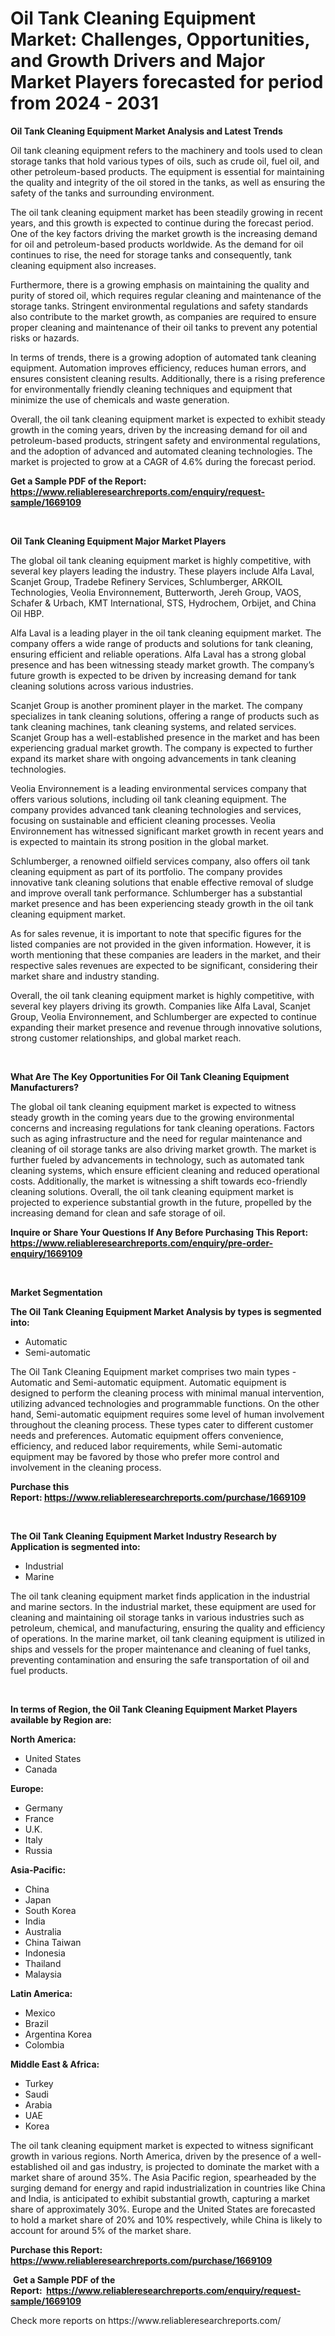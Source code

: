 <p><h1>Oil Tank Cleaning Equipment Market: Challenges, Opportunities, and Growth Drivers and Major Market Players forecasted for period from 2024 - 2031</h1></p><p><strong>Oil Tank Cleaning Equipment Market Analysis and Latest Trends</strong></p>
<p><p>Oil tank cleaning equipment refers to the machinery and tools used to clean storage tanks that hold various types of oils, such as crude oil, fuel oil, and other petroleum-based products. The equipment is essential for maintaining the quality and integrity of the oil stored in the tanks, as well as ensuring the safety of the tanks and surrounding environment.</p><p>The oil tank cleaning equipment market has been steadily growing in recent years, and this growth is expected to continue during the forecast period. One of the key factors driving the market growth is the increasing demand for oil and petroleum-based products worldwide. As the demand for oil continues to rise, the need for storage tanks and consequently, tank cleaning equipment also increases.</p><p>Furthermore, there is a growing emphasis on maintaining the quality and purity of stored oil, which requires regular cleaning and maintenance of the storage tanks. Stringent environmental regulations and safety standards also contribute to the market growth, as companies are required to ensure proper cleaning and maintenance of their oil tanks to prevent any potential risks or hazards.</p><p>In terms of trends, there is a growing adoption of automated tank cleaning equipment. Automation improves efficiency, reduces human errors, and ensures consistent cleaning results. Additionally, there is a rising preference for environmentally friendly cleaning techniques and equipment that minimize the use of chemicals and waste generation.</p><p>Overall, the oil tank cleaning equipment market is expected to exhibit steady growth in the coming years, driven by the increasing demand for oil and petroleum-based products, stringent safety and environmental regulations, and the adoption of advanced and automated cleaning technologies. The market is projected to grow at a CAGR of 4.6% during the forecast period.</p></p>
<p><strong>Get a Sample PDF of the Report:&nbsp; <a href="https://www.reliableresearchreports.com/enquiry/request-sample/1669109">https://www.reliableresearchreports.com/enquiry/request-sample/1669109</a></strong></p>
<p>&nbsp;</p>
<p><strong>Oil Tank Cleaning Equipment Major Market Players</strong></p>
<p><p>The global oil tank cleaning equipment market is highly competitive, with several key players leading the industry. These players include Alfa Laval, Scanjet Group, Tradebe Refinery Services, Schlumberger, ARKOIL Technologies, Veolia Environnement, Butterworth, Jereh Group, VAOS, Schafer & Urbach, KMT International, STS, Hydrochem, Orbijet, and China Oil HBP.</p><p>Alfa Laval is a leading player in the oil tank cleaning equipment market. The company offers a wide range of products and solutions for tank cleaning, ensuring efficient and reliable operations. Alfa Laval has a strong global presence and has been witnessing steady market growth. The company’s future growth is expected to be driven by increasing demand for tank cleaning solutions across various industries.</p><p>Scanjet Group is another prominent player in the market. The company specializes in tank cleaning solutions, offering a range of products such as tank cleaning machines, tank cleaning systems, and related services. Scanjet Group has a well-established presence in the market and has been experiencing gradual market growth. The company is expected to further expand its market share with ongoing advancements in tank cleaning technologies.</p><p>Veolia Environnement is a leading environmental services company that offers various solutions, including oil tank cleaning equipment. The company provides advanced tank cleaning technologies and services, focusing on sustainable and efficient cleaning processes. Veolia Environnement has witnessed significant market growth in recent years and is expected to maintain its strong position in the global market.</p><p>Schlumberger, a renowned oilfield services company, also offers oil tank cleaning equipment as part of its portfolio. The company provides innovative tank cleaning solutions that enable effective removal of sludge and improve overall tank performance. Schlumberger has a substantial market presence and has been experiencing steady growth in the oil tank cleaning equipment market.</p><p>As for sales revenue, it is important to note that specific figures for the listed companies are not provided in the given information. However, it is worth mentioning that these companies are leaders in the market, and their respective sales revenues are expected to be significant, considering their market share and industry standing.</p><p>Overall, the oil tank cleaning equipment market is highly competitive, with several key players driving its growth. Companies like Alfa Laval, Scanjet Group, Veolia Environnement, and Schlumberger are expected to continue expanding their market presence and revenue through innovative solutions, strong customer relationships, and global market reach.</p></p>
<p>&nbsp;</p>
<p><strong>What Are The Key Opportunities For Oil Tank Cleaning Equipment Manufacturers?</strong></p>
<p><p>The global oil tank cleaning equipment market is expected to witness steady growth in the coming years due to the growing environmental concerns and increasing regulations for tank cleaning operations. Factors such as aging infrastructure and the need for regular maintenance and cleaning of oil storage tanks are also driving market growth. The market is further fueled by advancements in technology, such as automated tank cleaning systems, which ensure efficient cleaning and reduced operational costs. Additionally, the market is witnessing a shift towards eco-friendly cleaning solutions. Overall, the oil tank cleaning equipment market is projected to experience substantial growth in the future, propelled by the increasing demand for clean and safe storage of oil.</p></p>
<p><strong>Inquire or Share Your Questions If Any Before Purchasing This Report: <a href="https://www.reliableresearchreports.com/enquiry/pre-order-enquiry/1669109">https://www.reliableresearchreports.com/enquiry/pre-order-enquiry/1669109</a></strong></p>
<p>&nbsp;</p>
<p><strong>Market Segmentation</strong></p>
<p><strong>The Oil Tank Cleaning Equipment Market Analysis by types is segmented into:</strong></p>
<p><ul><li>Automatic</li><li>Semi-automatic</li></ul></p>
<p><p>The Oil Tank Cleaning Equipment market comprises two main types - Automatic and Semi-automatic equipment. Automatic equipment is designed to perform the cleaning process with minimal manual intervention, utilizing advanced technologies and programmable functions. On the other hand, Semi-automatic equipment requires some level of human involvement throughout the cleaning process. These types cater to different customer needs and preferences. Automatic equipment offers convenience, efficiency, and reduced labor requirements, while Semi-automatic equipment may be favored by those who prefer more control and involvement in the cleaning process.</p></p>
<p><strong>Purchase this Report:&nbsp;<a href="https://www.reliableresearchreports.com/purchase/1669109">https://www.reliableresearchreports.com/purchase/1669109</a></strong></p>
<p>&nbsp;</p>
<p><strong>The Oil Tank Cleaning Equipment Market Industry Research by Application is segmented into:</strong></p>
<p><ul><li>Industrial</li><li>Marine</li></ul></p>
<p><p>The oil tank cleaning equipment market finds application in the industrial and marine sectors. In the industrial market, these equipment are used for cleaning and maintaining oil storage tanks in various industries such as petroleum, chemical, and manufacturing, ensuring the quality and efficiency of operations. In the marine market, oil tank cleaning equipment is utilized in ships and vessels for the proper maintenance and cleaning of fuel tanks, preventing contamination and ensuring the safe transportation of oil and fuel products.</p></p>
<p>&nbsp;</p>
<p><strong>In terms of Region, the Oil Tank Cleaning Equipment Market Players available by Region are:</strong></p>
<p>
    <p> <strong> North America: </strong>
        <ul>
            <li>United States</li>
            <li>Canada</li>
        </ul>
        </p> 
    <p> <strong> Europe: </strong>
        <ul>
            <li>Germany</li>
            <li>France</li>
            <li>U.K.</li>
            <li>Italy</li>
            <li>Russia</li>
        </ul>
        </p> 
    <p> <strong> Asia-Pacific: </strong>
        <ul>
            <li>China</li>
            <li>Japan</li>
            <li>South Korea</li>
            <li>India</li>
            <li>Australia</li>
            <li>China Taiwan</li>
            <li>Indonesia</li>
            <li>Thailand</li>
            <li>Malaysia</li>
        </ul>
        </p> 
    <p> <strong> Latin America: </strong>
        <ul>
            <li>Mexico</li>
            <li>Brazil</li>
            <li>Argentina Korea</li>
            <li>Colombia</li>
        </ul>
        </p> 
    <p> <strong> Middle East & Africa: </strong>
        <ul>
            <li>Turkey</li>
            <li>Saudi</li>
            <li>Arabia</li>
            <li>UAE</li>
            <li>Korea</li>
        </ul>
    </p>
    </p>
<p><p>The oil tank cleaning equipment market is expected to witness significant growth in various regions. North America, driven by the presence of a well-established oil and gas industry, is projected to dominate the market with a market share of around 35%. The Asia Pacific region, spearheaded by the surging demand for energy and rapid industrialization in countries like China and India, is anticipated to exhibit substantial growth, capturing a market share of approximately 30%. Europe and the United States are forecasted to hold a market share of 20% and 10% respectively, while China is likely to account for around 5% of the market share.</p></p>
<p><strong>Purchase this Report: <a href="https://www.reliableresearchreports.com/purchase/1669109">https://www.reliableresearchreports.com/purchase/1669109</a></strong></p>
<p>&nbsp;<strong>Get a Sample PDF of the Report:&nbsp;&nbsp;<a href="https://www.reliableresearchreports.com/enquiry/request-sample/1669109">https://www.reliableresearchreports.com/enquiry/request-sample/1669109</a></strong></p>
<p><strong></strong></p>
<p>Check more reports on https://www.reliableresearchreports.com/</p>